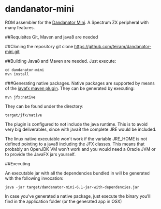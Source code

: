 # dandanator-mini
ROM assembler for the [Dandanator Mini](http://www.dandare.es/Proyectos_Dandare/ZX_Dandanator!_Mini.html). A Spectrum ZX peripheral with many features.


##Requisites
Git, Maven and java8 are needed

##Cloning the repository
	git clone https://github.com/teiram/dandanator-mini.git
	
##Building
Java8 and Maven are needed. Just execute:

	cd dandanator-mini
	mvn install
	
###Generating native packages. 
Native packages are supported by means of the [javafx maven plugin](https://github.com/javafx-maven-plugin/javafx-maven-plugin).
They can be generated by executing:

    mvn jfx:native
    
They can be found under the directory:

    target/jfx/native
    
The plugin is configured to not include the java runtime. This is to avoid very big deliverables, since with java8 the complete JRE 
would be included.

The linux native executable won't work if the variable JRE_HOME is not defined pointing to a java8 including the JFX classes. 
This means that probably an OpenJDK VM won't work and you would need a Oracle JVM or to provide the JavaFX jars yourself.

##Executing

An executable jar with all the dependencies bundled in will be generated with the following invocation:

	java -jar target/dandanator-mini-6.1-jar-with-dependencies.jar
	
In case you've generated a native package, just execute the binary you'll find in the application folder (or the generated app in OSX)
 
